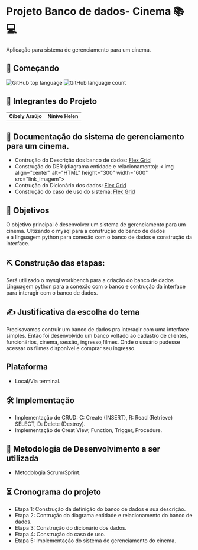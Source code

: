 # Projeto Banco de dados- Cinema 📚💻
Aplicação para sistema de gerenciamento para um cinema.

## 🚀 Começando
![GitHub top language](https://img.shields.io/github/languages/top/ninivehelen/Projeto-Banco-de-Dados?style=for-the-badge)
![GitHub language count](https://img.shields.io/github/languages/count/ninivehelen/Projeto-Banco-de-Dados?style=for-the-badge)

## 🤝 Integrantes do Projeto

<table>
  <tr>
    <td align="center">
      <a href="https://github.com/belyaraujo">
        <sub>
          <b>Cibely Araújo</b>
        </sub>
      </a>
    </td>
    <td align="center">
      <a href="https://github.com/ninivehelen">
        <sub>
          <b>Nínive Helen </b>
        </sub>
      </a>
    </td>
       
</table>

## 📝 Documentação do sistema de gerenciamento para um cinema.
* Contrução do Descrição dos banco de dados: [Flex Grid](https://docs.google.com/document/d/1nODcV88rDYoq7ES54ozJBzjsdOP9EjSGUZw6UjSkUKU/edit?usp=sharing)
* Construção do DER (diagrama entidade e relacionamento): <.img align="center" alt="HTML" height="300" width="600" src="link_imagem"></center>
* Contrução do Dicionário dos dados:   [Flex Grid](https://docs.google.com/document/d/1DIds8uJ1bkXEIlNZL8hXfQHIdC5uxQQDkR6N_EvCCZg/edit?usp=sharing)
* Construção do caso de uso do sistema: [Flex Grid](https://github.com/belyaraujo)
 
## 🎯 Objetivos

O objetivo principal é desenvolver um sistema de gerenciamento para um cinema. Ultizando o mysql para a construção do banco de dados</br> e a linguagem python para conexão com o banco de dados e construção da interface. 

## ⛏️ Construção das etapas:
Será utilizado o mysql workbench para a criação do banco de dados
Linguagem python para a conexão com o banco e contrução da interface para interagir com o banco de dados.

## ✍ Justificativa da escolha do tema

Precisavamos contruir um banco de dados pra interagir com uma interface simples. Então foi desenvolvido um banco voltado ao cadastro de clientes, funcionários, cinema, sessão, ingresso,filmes.
Onde o usuário pudesse acessar os filmes disponível e comprar seu ingresso. 
 
## Plataforma

* Local/Via terminal.

## 🛠️ Implementação

* Implementação de CRUD: C: Create (INSERT), R: Read (Retrieve) SELECT, D: Delete (Destroy).
* Implementação de Creat View, Function, Trigger, Procedure.  

## :calendar: Metodologia de Desenvolvimento a ser utilizada

* Metodologia Scrum/Sprint.

## ⏳ Cronograma do projeto 
* Etapa 1: Construção da definição do banco de dados e sua descrição.
* Etapa 2: Contrução do diagrama entidade e relacionamento do banco de dados.
* Etapa 3: Construção do dicionário dos dados.
* Etapa 4: Construção do caso de uso.
* Etapa 5: Implementação do sistema de gerenciamento do cinema.


